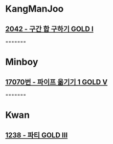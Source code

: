 
# KangManJoo
## [2042 - 구간 합 구하기 GOLD I ](https://www.acmicpc.net/problem/2042)

=======
# Minboy
## [17070번 - 파이프 옮기기 1 GOLD V](https://www.acmicpc.net/problem/17070)
=======

# Kwan
## [1238 - 파티 GOLD III](https://www.acmicpc.net/problem/1238)

